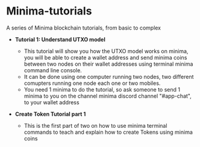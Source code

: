 # Minima-tutorials
A series of Minima blockchain tutorials, from basic to complex

- **Tutorial 1: Understand UTXO model**
  - This tutorial will show you how the UTXO model works on minima, you will be able to create a wallet address and send minima coins between two nodes on their wallet addresses using terminal minima command line console.
  - It can be done using one computer running two nodes, two different comupters running one node each one or two mobiles.
  - You need 1 minima to do the tutorial, so ask someone to send 1 minima to you on the channel minima discord channel "#app-chat", to your wallet address
  
- **Create Token Tutorial part 1** 
  - This is the first part of two on how to use minima terminal commands to teach and explain how to create Tokens using minima coins
